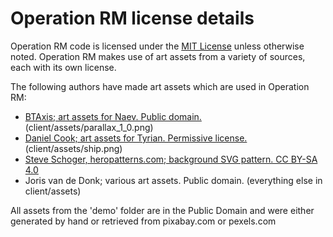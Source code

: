 # Operation RM license details

Operation RM code is licensed under the [MIT License](http://opensource.org/licenses/MIT) unless otherwise noted. Operation RM makes use of art assets from a variety of sources, each with its own license.

The following authors have made art assets which are used in Operation RM:

* [BTAxis; art assets for Naev. Public domain.](https://github.com/bobbens/naev/blob/master/dat/gfx/ARTWORK_LICENSE) (client/assets/parallax_1_0.png)
* [Daniel Cook; art assets for Tyrian. Permissive license.](http://www.lostgarden.com/2007/04/free-game-graphics-tyrian-ships-and.html) (client/assets/ship.png)
* [Steve Schoger, heropatterns.com; background SVG pattern. CC BY-SA 4.0](http://www.heropatterns.com/)
* Joris van de Donk; various art assets. Public domain. (everything else in client/assets)

All assets from the 'demo' folder are in the Public Domain and were either generated by hand or retrieved from pixabay.com or pexels.com